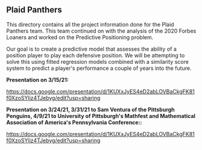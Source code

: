 ## Plaid Panthers

This directory contains all the project information done for the Plaid Panthers team. This team continued on with the analysis of the 2020 Forbes Loaners and worked on the Predictive Positioning problem.

Our goal is to create a predictive model that assesses the ability of a position player to play each defensive position. We will be attempting to solve this using fitted regression models combined with a similarity score system to predict a player's performance a couple of years into the future.

**Presentation on 3/15/21:**

https://docs.google.com/presentation/d/1KUXxJyES4eD2abLOVBaCkgFK81f0XzoSYliz4TJebyg/edit?usp=sharing

**Presentation on 3/24/21, 3/31/21 to Sam Ventura of the Pittsburgh Penguins, 4/9/21 to University of Pittsburgh's Mathfest and Mathematical Association of America's Pennsylvania Conference::**

https://docs.google.com/presentation/d/1KUXxJyES4eD2abLOVBaCkgFK81f0XzoSYliz4TJebyg/edit?usp=sharing